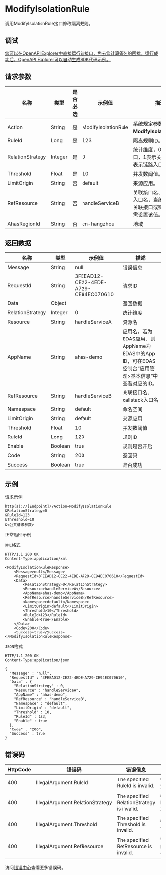 # ModifyIsolationRule

调用ModifyIsolationRule接口修改隔离规则。

## 调试

[您可以在OpenAPI Explorer中直接运行该接口，免去您计算签名的困扰。运行成功后，OpenAPI Explorer可以自动生成SDK代码示例。](https://api.aliyun.com/#product=ahas-openapi&api=ModifyIsolationRule&type=RPC&version=2019-09-01)

## 请求参数

|名称|类型|是否必选|示例值|描述|
|--|--|----|---|--|
|Action|String|是|ModifyIsolationRule|系统规定参数。取值：**ModifyIsolationRule**。 |
|RuleId|Long|是|123|隔离规则ID。 |
|RelationStrategy|Integer|是|0|统计维度，0表示当前接口，1表示关联接口，2表示链路入口。 |
|Threshold|Float|是|10|并发数阈值。 |
|LimitOrigin|String|否|default|来源应用。 |
|RefResource|String|否|handleServiceB|关联接口名、callstack入口名，当统计维度为关联接口或链路入口时需设置该值。 |
|AhasRegionId|String|否|cn-hangzhou|地域 |

## 返回数据

|名称|类型|示例值|描述|
|--|--|---|--|
|Message|String|null|错误信息 |
|RequestId|String|3FEEAD12-CE22-4EDE-A729-CE94EC070610|请求ID |
|Data|Object| |返回数据 |
|RelationStrategy|Integer|0|统计维度 |
|Resource|String|handleServiceA|资源名 |
|AppName|String|ahas-demo|应用名，若为EDAS应用，则AppName为EDAS中的App ID，可在EDAS控制台“应用管理\>基本信息”中查看对应的ID。 |
|RefResource|String|handleServiceB|关联接口名、callstack入口名 |
|Namespace|String|default|命名空间 |
|LimitOrigin|String|default|来源应用 |
|Threshold|Float|10|并发数阈值 |
|RuleId|Long|123|规则ID |
|Enable|Boolean|true|规则是否开启 |
|Code|String|200|返回码 |
|Success|Boolean|true|是否成功 |

## 示例

请求示例

```
http(s)://[Endpoint]/?Action=ModifyIsolationRule
&RelationStrategy=0
&RuleId=123
&Threshold=10
&<公共请求参数>
```

正常返回示例

`XML`格式

```
HTTP/1.1 200 OK
Content-Type:application/xml

<ModifyIsolationRuleResponse>
    <Message>null</Message>
    <RequestId>3FEEAD12-CE22-4EDE-A729-CE94EC070610</RequestId>
    <Data>
        <RelationStrategy>0</RelationStrategy>
        <Resource>handleServiceA</Resource>
        <AppName>ahas-demo</AppName>
        <RefResource>handleServiceB</RefResource>
        <Namespace>default</Namespace>
        <LimitOrigin>default</LimitOrigin>
        <Threshold>10</Threshold>
        <RuleId>123</RuleId>
        <Enable>true</Enable>
    </Data>
    <Code>200</Code>
    <Success>true</Success>
</ModifyIsolationRuleResponse>
```

`JSON`格式

```
HTTP/1.1 200 OK
Content-Type:application/json

{
  "Message" : "null",
  "RequestId" : "3FEEAD12-CE22-4EDE-A729-CE94EC070610",
  "Data" : {
    "RelationStrategy" : 0,
    "Resource" : "handleServiceA",
    "AppName" : "ahas-demo",
    "RefResource" : "handleServiceB",
    "Namespace" : "default",
    "LimitOrigin" : "default",
    "Threshold" : 10,
    "RuleId" : 123,
    "Enable" : true
  },
  "Code" : "200",
  "Success" : true
}
```

## 错误码

|HttpCode|错误码|错误信息|描述|
|--------|---|----|--|
|400|IllegalArgument.RuleId|The specified RuleId is invalid.|参数RuleId不合法|
|400|IllegalArgument.RelationStrategy|The specified RelationStrategy is invalid.|参数RelationStrategy不合法|
|400|IllegalArgument.Threshold|The specified Threshold is invalid.|参数Threshold不合法|
|400|IllegalArgument.RefResource|The specified RefResource is invalid.|参数RefResource不合法|

访问[错误中心](https://error-center.aliyun.com/status/product/ahas-openapi)查看更多错误码。

